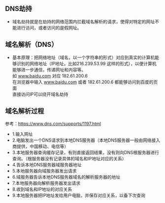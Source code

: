 ## DNS劫持
- 域名劫持就是在劫持的网络范围内拦截域名解析的请求，使得对特定的网址不能进行访问，或者访问的是假网址。

## 域名解析（DNS）
- 基本原理：把网络地址（域名，以一个字符串的形式）对应到真实的计算机能够识别的网络地址（IP地址，比如216.239.53.99 这样的形式），以便计算机能够进一步通信，传递网址和内容等。<br />
 如 www.baidu.com 对应 182.61.200.6 <br />
 在浏览器中输入 www.baidu.com 或者 182.61.200.6 都能够访问到百度的页面<br />
 直接访问IP可以绕开域名劫持

 ## 域名解析过程
 参考：https://www.dns.com/supports/1197.html
- 1.输入网址
- 2.电脑发出一个DNS请求到本地DNS服务器（本地DNS服务器一般由网络接入商提供，中国移动、电信等）
- 3.本地服务器查询缓存记录，有则直接返回结果，没有则向DNS根服务器进行查询。（根服务器没有记录具体的域名和IP地址对应的关系）
- 4.告诉本地DNS服务器域服务器地址
- 5.本地服务器向域服务器发出请求
- 6.域服务器告诉本地DNS服务器域名的解析服务器的地址
- 7.本地服务器向解析服务器发出请求
- 8.收到域名和IP地址的对应关系
- 9.本地服务器把IP地址发给用户电脑，并保存对应关系，以备下次查询